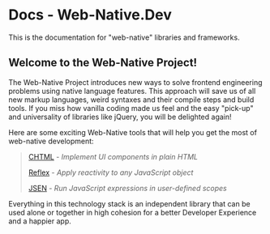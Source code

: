 # Docs - Web-Native.Dev

This is the documentation for "web-native" libraries and frameworks.

## Welcome to the Web-Native Project!

The Web-Native Project introduces new ways to solve frontend engineering problems using native language features. This approach will save us of all new markup languages, weird syntaxes and their compile steps and build tools. If you miss how vanilla coding made us feel and the easy "pick-up" and universality of libraries like jQuery, you will be delighted again!

Here are some exciting Web-Native tools that will help you get the most of web-native development:

> [CHTML](chtml/) - _Implement UI components in plain HTML_
>
> [Reflex](reflex/) - _Apply reactivity to any JavaScript object_
>
> [JSEN](jsen/) - _Run JavaScript expressions in user-defined scopes_

Everything in this technology stack is an independent library that can be used alone or together in high cohesion for a better Developer Experience and a happier app.

